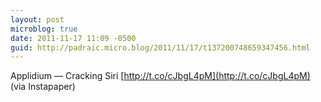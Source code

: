 ```yaml
---
layout: post
microblog: true
date: 2011-11-17 11:09 -0500
guid: http://padraic.micro.blog/2011/11/17/t137200748659347456.html
---
```

Applidium — Cracking Siri [http://t.co/cJbgL4pM](http://t.co/cJbgL4pM) (via Instapaper)
